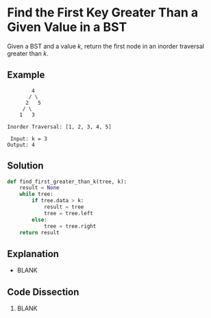 # Find the First Key Greater Than a Given Value in a BST
Given a BST and a value _k_, return the first node in an inorder traversal greater than _k_.

## Example
```
        4
       / \
      2   5
     / \
    1   3

Inorder Traversal: [1, 2, 3, 4, 5]

 Input: k = 3
Output: 4
```

## Solution
```python
def find_first_greater_than_k(tree, k):
    result = None
    while tree:
        if tree.data > k:
            result = tree
            tree = tree.left
        else:
            tree = tree.right
    return result
```

## Explanation
* BLANK

## Code Dissection
1. BLANK